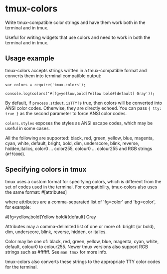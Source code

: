 # tmux-colors

Write tmux-compatible color strings and have them work both in the terminal and in tmux.

Useful for writing widgets that use colors and need to work in both the terminal and in tmux.

## Usage example

tmux-colors accepts strings written in a tmux-compatible format and converts them into terminal compatible output:

    var colors = require('tmux-colors');

    console.log(colors('#[fg=yellow,bold]Yellow bold#[default] Gray'));

By default, if `process.stdout.isTTY` is true, then colors will be converted into ANSI color codes. Otherwise, they are directly echoed. You can pass `{ tty: true }` as the second parameter to force ANSI color codes.

`colors.styles` exposes the styles as ANSI escape codes, which may be useful in some cases.

All the following are supported: black, red, green, yellow, blue, magenta,
cyan, white, default, bright, bold, dim, underscore, blink, reverse, hidden,italics, color0 ... color255, colour0 ... colour255 and RGB strings (`#ff0000`).

## Specifying colors in tmux

tmux uses a custom format for specifying colors, which is different from the set of codes used in the terminal. For compatibility, tmux-colors also uses the same format: #[attributes]

where attributes are a comma-separated list of 'fg=color' and 'bg=color', for example:

#[fg=yellow,bold]Yellow bold#[default] Gray

Attributes may a comma-delimited list of one or more of: bright (or bold), dim, underscore, blink, reverse, hidden, or italics.

Color may be one of: black, red, green, yellow, blue, magenta,
cyan, white, default, colour0 to colour255. Newer tmux versions also support RGB strings such as #ffffff. See `man tmux` for more info.

tmux-colors also converts these strings to the appropriate TTY color codes for the terminal.
